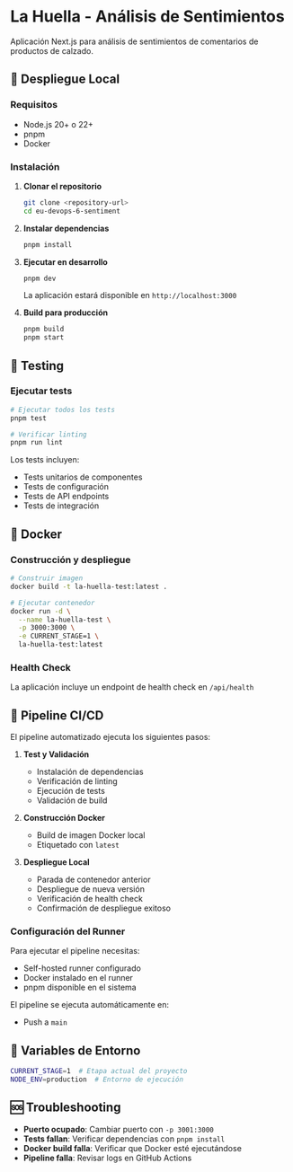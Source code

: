 # La Huella - Análisis de Sentimientos

Aplicación Next.js para análisis de sentimientos de comentarios de productos de calzado.

## 🚀 Despliegue Local

### Requisitos
- Node.js 20+ o 22+
- pnpm
- Docker

### Instalación

1. **Clonar el repositorio**
   ```bash
   git clone <repository-url>
   cd eu-devops-6-sentiment
   ```

2. **Instalar dependencias**
   ```bash
   pnpm install
   ```

3. **Ejecutar en desarrollo**
   ```bash
   pnpm dev
   ```
   
   La aplicación estará disponible en `http://localhost:3000`

4. **Build para producción**
   ```bash
   pnpm build
   pnpm start
   ```

## 🧪 Testing

### Ejecutar tests
```bash
# Ejecutar todos los tests
pnpm test

# Verificar linting
pnpm run lint
```

Los tests incluyen:
- Tests unitarios de componentes
- Tests de configuración
- Tests de API endpoints
- Tests de integración

## 🐳 Docker

### Construcción y despliegue
```bash
# Construir imagen
docker build -t la-huella-test:latest .

# Ejecutar contenedor
docker run -d \
  --name la-huella-test \
  -p 3000:3000 \
  -e CURRENT_STAGE=1 \
  la-huella-test:latest
```

### Health Check
La aplicación incluye un endpoint de health check en `/api/health`

## 🔄 Pipeline CI/CD

El pipeline automatizado ejecuta los siguientes pasos:

1. **Test y Validación**
   - Instalación de dependencias
   - Verificación de linting
   - Ejecución de tests
   - Validación de build

2. **Construcción Docker**
   - Build de imagen Docker local
   - Etiquetado con `latest`

3. **Despliegue Local**
   - Parada de contenedor anterior
   - Despliegue de nueva versión
   - Verificación de health check
   - Confirmación de despliegue exitoso

### Configuración del Runner

Para ejecutar el pipeline necesitas:
- Self-hosted runner configurado
- Docker instalado en el runner
- pnpm disponible en el sistema

El pipeline se ejecuta automáticamente en:
- Push a `main`

## 📝 Variables de Entorno

```bash
CURRENT_STAGE=1  # Etapa actual del proyecto
NODE_ENV=production  # Entorno de ejecución
```

## 🆘 Troubleshooting

- **Puerto ocupado**: Cambiar puerto con `-p 3001:3000`
- **Tests fallan**: Verificar dependencias con `pnpm install`
- **Docker build falla**: Verificar que Docker esté ejecutándose
- **Pipeline falla**: Revisar logs en GitHub Actions